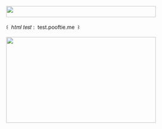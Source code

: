 <img width="400" height="30" src="https://middlepot.com/img/lacey.png">\
  \
 ‌ ‌ ‌ ‌ ‌ ‌ ‌ ‌ ‌ ‌ ‌ ‌ ‌ ‌ ‌ ‌ ‌ ‌꒰ ‌ ℎ𝑡𝑚𝑙 𝑡𝑒𝑠𝑡 : ‌ test.pooftie.me ‌ ꒱\
  \
<img width="400" height="230" src="https://middlepot.com/img/nap.jpg">
